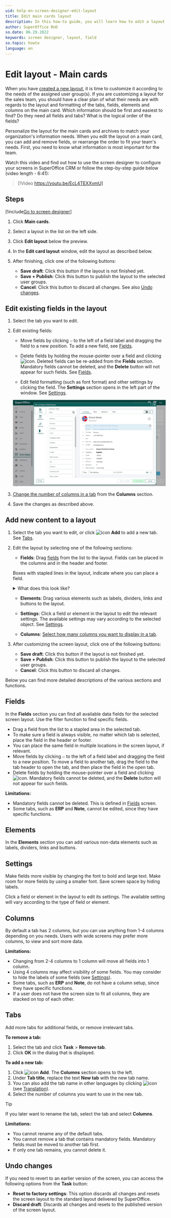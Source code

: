 ```yaml
---
uid: help-en-screen-designer-edit-layout
title: Edit main cards layout
description: In this how-to guide, you will learn how to edit a layout.
author: SuperOffice RnD
so.date: 06.29.2022
keywords: screen designer, layout, field
so.topic: howto
language: en
---
```


# Edit layout - Main cards

When you have [created a new layout][4], it is time to customize it according to the needs of the assigned user group(s). If you are customizing a layout for the sales team, you should have a clear plan of what their needs are with regards to the layout and formatting of the tabs, fields, elements and columns on the main card. Which information should be first and easiest to find? Do they need all fields and tabs? What is the logical order of the fields?

Personalize the layout for the main cards and archives to match your organization's information needs. When you edit the layout on a main card, you can add and remove fields, or rearrange the order to fit your team's needs. First, you need to know what information is most important for the team.

Watch this video and find out how to use the screen designer to configure your screens in SuperOffice CRM or follow the step-by-step guide below (video length - 6:41):

<!-- markdownlint-disable-next-line MD034 DOCSMD007 -->
> [!Video https://youtu.be/EcL4TEXXvmU]

## Steps

[!include[Go to screen designer](includes/goto-screen-designer.md)]

1. Click **Main cards**.

1. Select a layout in the list on the left side.

1. Click **Edit layout** below the preview.

1. In the **Edit card layout** window, edit the layout as described below.

1. After finishing, click one of the following buttons:

    * **Save draft**: Click this button if the layout is not finished yet.
    * **Save + Publish**: Click this button to publish the layout to the selected user groups.
    * **Cancel**: Click this button to discard all changes. See also [Undo changes](#undo-changes).

## Edit existing fields in the layout

1. Select the tab you want to edit.

2. Edit existing fields:

    * Move fields by clicking ![icon][img4] to the left of a field label and dragging the field to a new position. To add a new field, see [Fields](#fields).

    * Delete fields by holding the mouse-pointer over a field and clicking ![icon][img2]. Deleted fields can be re-added from the **Fields** section. Mandatory fields cannot be deleted, and the **Delete** button will not appear for such fields. See [Fields](#fields).

    * Edit field formatting (such as font format) and other settings by clicking the field. The **Settings** section opens in the left part of the window. See [Settings](#settings).

    ![Remove, add and move the different fields in the layout -screenshot][img3]

3. [Change the number of columns in a tab](#columns) from the **Columns** section.

4. Save the changes as described above.

## Add new content to a layout

1. Select the tab you want to edit, or click ![icon][img5] **Add** to add a new tab. See [Tabs](#tabs).

2. Edit the layout by selecting one of the following sections:

    * **Fields**: Drag [fields](#fields) from the list to the layout. Fields can be placed in the columns and in the header and footer.

    Boxes with stapled lines in the layout, indicate where you can place a field.
    <details><summary>What does this look like?</summary>
    ![Boxes with stapled lines -screenshot](media/screendesigner-field-place.png)
    </details>

    * **Elements**: Drag various elements such as labels, dividers, links and buttons to the layout.

    * **Settings**: Click a field or element in the layout to edit the relevant settings. The available settings may vary according to the selected object. See [Settings](#settings).

    * **Columns**: [Select how many columns you want to display in a tab](#columns).

3. After customizing the screen layout, click one of the following buttons:

    * **Save draft**: Click this button if the layout is not finished yet.
    * **Save + Publish**: Click this button to publish the layout to the selected user groups.
    * **Cancel**: Click this button to discard all changes.

Below you can find more detailed descriptions of the various sections and functions.

## Fields

In the **Fields** section you can find all available data fields for the selected screen layout. Use the filter function to find specific fields.

* Drag a field from the list to a stapled area in the selected tab.
* To make sure a field is always visible, no matter which tab is selected, place the field in the header or footer.
* You can place the same field in multiple locations in the screen layout, if relevant.
* Move fields by clicking ![icon][img4] to the left of a field label and dragging the field to a new position. To move a field to another tab, drag the field to the tab header to open the tab, and then place the field in the open tab.
* Delete fields by holding the mouse-pointer over a field and clicking ![icon][img2]. Mandatory fields cannot be deleted, and the **Delete** button will not appear for such fields.

**Limitations:**

* Mandatory fields cannot be deleted. This is defined in [Fields][3] screen.
* Some tabs, such as **ERP** and **Note**, cannot be edited, since they have specific functions.

## Elements

In the **Elements** section you can add various non-data elements such as labels, dividers, links and buttons.

## Settings

Make fields more visible by changing the font to bold and large text. Make room for more fields by using a smaller font. Save screen space by hiding labels.

Click a field or element in the layout to edit its settings. The available setting will vary according to the type of field or element.

## Columns

By default a tab has 2 columns, but you can use anything from 1-4 columns depending on you needs. Users with wide screens may prefer more columns, to view and sort more data.

**Limitations:**

* Changing from 2-4 columns to 1 column will move all fields into 1 column.
* Using 4 columns may affect visibility of some fields. You may consider to hide the labels of some fields (see [Settings](#settings)).
* Some tabs, such as **ERP** and **Note**, do not have a column setup, since they have specific functions.
* If a user does not have the screen size to fit all columns, they are stacked on top of each other.

## Tabs

Add more tabs for additional fields, or remove irrelevant tabs.

**To remove a tab:**

1. Select the tab and click **Task** > **Remove tab**.
2. Click **OK** in the dialog that is displayed.

**To add a new tab:**

1. Click ![icon][img5] **Add**. The **Columns** section opens to the left.
2. Under **Tab title**, replace the text **New tab** with the new tab name.
3. You can also add the tab name in other languages by clicking ![icon][img1] (see [Translation][2]).
4. Select the number of columns you want to use in the new tab.

> [!TIP]
> If you later want to rename the tab, select the tab and select **Columns**.

**Limitations:**

* You cannot rename any of the default tabs.
* You cannot remove a tab that contains mandatory fields. Mandatory fields must be moved to another tab first.
* If only one tab remains, you cannot delete it.

## Undo changes

If you need to revert to an earlier version of the screen, you can access the following options from the **Task** button:

* **Reset to factory settings**: This option discards all changes and resets the screen layout to the standard layout delivered by SuperOffice.
* **Discard draft**: Discards all changes and resets to the published version of the screen layout.

<!-- Referenced links -->
[2]: ../../../globalization-and-localization/learn/translate-fields.md
[3]: ../../../custom-objects/learn/udef/index.md
[4]: add-new-layout.md

<!-- Referenced images -->
[img1]: ../../../../../common/icons/az.png
[img2]: ../../../../../common/icons/delete-circle-red.png
[img4]: ../../../../media/icons/criteria-move.png
[img5]: ../../../../../common/icons/add-icon.png
[img3]: media/edit-the-screen-layout-of-companies-and-contacts.png
